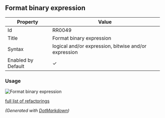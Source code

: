 ## Format binary expression

| Property           | Value                                                |
| ------------------ | ---------------------------------------------------- |
| Id                 | RR0049                                               |
| Title              | Format binary expression                             |
| Syntax             | logical and/or expression, bitwise and/or expression |
| Enabled by Default | &#x2713;                                             |

### Usage

![Format binary expression](../../images/refactorings/FormatBinaryExpression.png)

[full list of refactorings](Refactorings.md)

*\(Generated with [DotMarkdown](http://github.com/JosefPihrt/DotMarkdown)\)*